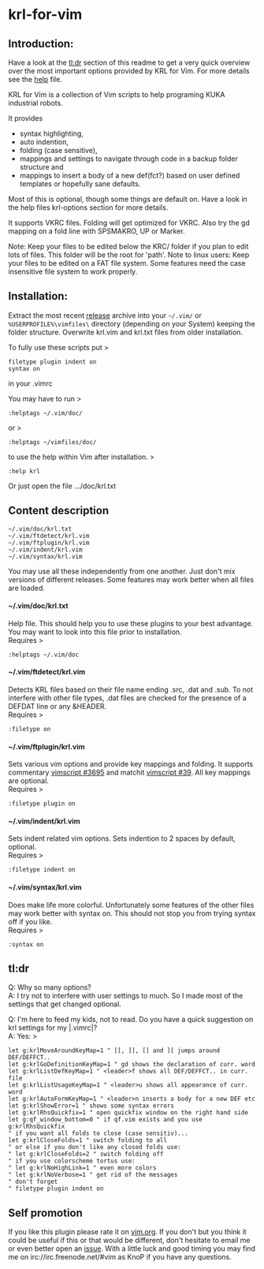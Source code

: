 # krl-for-vim

## Introduction:

Have a look at the [tl:dr][2] section of this readme to get a very quick
overview over the most important options provided by KRL for Vim. For more
details see the [help][3] file.

KRL for Vim is a collection of Vim scripts to help programing KUKA industrial
robots. 

It provides 
* syntax highlighting, 
* auto indention,
* folding (case sensitive), 
* mappings and settings to navigate through code in a backup folder structure and 
* mappings to insert a body of a new def(fct?) based on user defined templates
  or hopefully sane defaults. 

Most of this is optional, though some things are default on. Have a look in the
help files krl-options section for more details.

It supports VKRC files. Folding will get optimized for VKRC. Also try the gd
mapping on a fold line with SPSMAKRO, UP or Marker.

Note: Keep your files to be edited below the KRC/ folder if you plan to edit
lots of files. This folder will be the root for 'path'.
Note to linux users: Keep your files to be edited on a FAT file system. Some
features need the case insensitive file system to work properly.

## Installation:

Extract the most recent [release][1] archive into your `~/.vim/` or
`%USERPROFILE%\vimfiles\` directory (depending on your System) keeping the
folder structure. Overwrite krl.vim and krl.txt files from older installation. 

To fully use these scripts put >

    filetype plugin indent on
    syntax on

in your .vimrc

You may have to run >

    :helptags ~/.vim/doc/

or >

    :helptags ~/vimfiles/doc/

to use the help within Vim after installation. >

    :help krl

Or just open the file .../doc/krl.txt

## Content description

    ~/.vim/doc/krl.txt
    ~/.vim/ftdetect/krl.vim
    ~/.vim/ftplugin/krl.vim
    ~/.vim/indent/krl.vim
    ~/.vim/syntax/krl.vim

You may use all these independently from one another. Just don't mix versions
of different releases. Some features may work better when all files are loaded.

#### ~/.vim/doc/krl.txt
Help file. This should help you to use these plugins to your best advantage.
You may want to look into this file prior to installation.  
Requires >

    :helptags ~/.vim/doc
  
  
#### ~/.vim/ftdetect/krl.vim
Detects KRL files based on their file name ending .src, .dat and .sub. To not
interfere with other file types, .dat files are checked for the presence of a
DEFDAT line or any &HEADER.  
Requires >

    :filetype on
  
  
#### ~/.vim/ftplugin/krl.vim
Sets various vim options and provide key mappings and folding. It supports
commentary [vimscript #3695][7] and matchit [vimscript #39][8]. All key
mappings are optional.  
Requires >

    :filetype plugin on
  
  
#### ~/.vim/indent/krl.vim
Sets indent related vim options. Sets indention to 2 spaces by default,
optional.  
Requires >

    :filetype indent on
  
  
#### ~/.vim/syntax/krl.vim
Does make life more colorful. Unfortunately some features of the other files
may work better with syntax on. This should not stop you from trying syntax
off if you like.  
Requires >

    :syntax on
  
  
## tl:dr

Q: Why so many options?  
A: I try not to interfere with user settings to much. So I made most of the
   settings that get changed optional.

Q: I'm here to feed my kids, not to read. Do you have a quick suggestion on
   krl settings for my |.vimrc|?  
A: Yes: >

    let g:krlMoveAroundKeyMap=1 " [[, ]], [] and ][ jumps around DEF/DEFFCT..
    let g:krlGoDefinitionKeyMap=1 " gd shows the declaration of curr. word
    let g:krlListDefKeyMap=1 " <leader>f shows all DEF/DEFFCT.. in curr. file
    let g:krlListUsageKeyMap=1 " <leader>u shows all appearance of curr. word
    let g:krlAutoFormKeyMap=1 " <leader>n inserts a body for a new DEF etc
    let g:krlShowError=1 " shows some syntax errors
    let g:krlRhsQuickfix=1 " open quickfix window on the right hand side
    let g:qf_window_bottom=0 " if qf.vim exists and you use g:krlRhsQuickfix
    " if you want all folds to close (case sensitiv)...
    let g:krlCloseFolds=1 " switch folding to all
    " or else if you don't like any closed folds use:
    " let g:krlCloseFolds=2 " switch folding off
    " if you use colorscheme tortus use:
    " let g:krlNoHighLink=1 " even more colors 
    " let g:krlNoVerbose=1 " get rid of the messages
    " don't forget
    " filetype plugin indent on

## Self promotion

If you like this plugin please rate it on [vim.org][4]. If you don't but you
think it could be useful if this or that would be different, don't hesitate to
email me or even better open an [issue][5]. With a little luck and good
timing you may find me on irc://irc.freenode.net/#vim as KnoP if you have any
questions.

[1]: https://github.com/KnoP-01/krl-for-vim/releases/latest
[2]: https://github.com/KnoP-01/krl-for-vim#tldr
[3]: https://github.com/KnoP-01/krl-for-vim/blob/master/doc/krl.txt
[4]: https://vim.sourceforge.io/scripts/script.php?script_id=5344
[5]: https://github.com/KnoP-01/krl-for-vim/issues
[7]: https://vim.sourceforge.io/scripts/script.php?script_id=3695
[8]: https://vim.sourceforge.io/scripts/script.php?script_id=39
